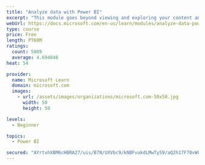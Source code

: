 ```yaml
---
title: "Analyze data with Power BI"
excerpt: "This module goes beyond viewing and exploring your content and explains how to interact with it by working with reports and dashboards to uncover and share new business insights."
webUrl: https://docs.microsoft.com/en-us/learn/modules/analyze-data-power-bi/
type: course
price: Free
length: PT60M
ratings:
  count: 5089
  average: 4.694046
heat: 54

provider:
  name: Microsoft Learn
  domain: microsoft.com
  images:
    - url: /assets/images/organizations/microsoft.com-50x50.jpg
      width: 50
      height: 50

levels:
  - Beginner

topics:
  - Power BI

secured: "AYrtvhXBM6cHBRA27/uis/B7N/UXVbc9/kNBFvukdLMwTyS9/aQ2h17F70vW8o3UUxXw0xpAULq3LVmbmWTbmC0v/iCcHO/btdKi8O7LBYEQQ25ngdTU1MRJTbAB/Fodmbn3iQxj4tai4pMYdLPfc0ZNajOwxlw225rvAnxnyWqLUwNV1pNAFIuYBk4mKR9T7uQA4RQN7ulqg5QVS/b2j9sWG0nOGL13O9qThjlZ5D9EdMTw3gg3NIZBVgC5Al/5yE1WrwbnsZqQt9kyts0S/ULcPkf8aaI+ohx8bVF1dskvEkA3sj2lHeHXRGpcwamyyJ8Krwgem1r7725QgpsTpgiVsJ3zJX2JsAVrzlorhhvnSrXCJI0LFgo6gKHUv19Hqz8dExLx5ETQqKagRsdIvcfdiuZ/tnOa3qtNx5PQCnM=;NTK19kMI9fhEnoMN6Nu+Qg=="
---
```


